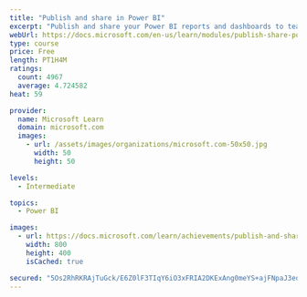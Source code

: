 ```yaml
---
title: "Publish and share in Power BI"
excerpt: "Publish and share your Power BI reports and dashboards to teammates in your organization or to everyone on the web."
webUrl: https://docs.microsoft.com/en-us/learn/modules/publish-share-power-bi/
type: course
price: Free
length: PT1H4M
ratings:
  count: 4967
  average: 4.724582
heat: 59

provider:
  name: Microsoft Learn
  domain: microsoft.com
  images:
    - url: /assets/images/organizations/microsoft.com-50x50.jpg
      width: 50
      height: 50

levels:
  - Intermediate

topics:
  - Power BI

images:
  - url: https://docs.microsoft.com/learn/achievements/publish-and-share-with-power-bi-desktop-social.png
    width: 800
    height: 400
    isCached: true

secured: "5Os2RhRKRAjTuGck/E6Z0lF3TIqY6iO3xFRIA2DKExAng0meYS+ajFNpaJ3edKZnkLyRwrDAHIBkKusAGnJUr7fVzLNIIzIJF++ol1fbk0kB8p/VHrb3kn5W0W73K4VHrDvrudPR80A4UUaE9r/CU4vLdxOcz1BIZNSLycEEIhAKcubXoJEqCm2I4CoruPYgd8EgzIjExtimhuKtxGPyaocFt9PxrqCdVQHFQ/nnZ4O9tUUFclovXBhC+1oHikBrQHdJhXezLkSFELcBR+4TplPfYY/sxf9Uos85Gf+N1/+8fDvzO3j4xD9K/cNYyJc3gLITmOuPaDPHgWJxr0vKUtnxSDptyVEStMsulvpmvGYq4eeIdEF5VX3K/XUunWjwWmyWH9pAwew2B3xK3C6CIbDG4qLGbclfYAhkP+26g30=;pkattT8krVhzBr6RIIt7rg=="
---
```


